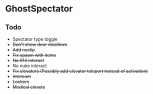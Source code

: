 # GhostSpectator

## Todo
* Spectator type toggle
* ~~Don't show door disallows~~
* ~~Add noclip~~
* ~~Fix spawn with items~~
* ~~No 914 interact~~
* No nuke interact
* ~~Fix elevators (Possibly add elevator teleport instead of activation)~~
* ~~Intercom~~
* ~~Lockers~~
* ~~Medical closets~~